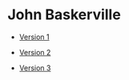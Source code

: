 # John Baskerville

- [Version 1](https://eleventhirty.github.io/baskerville/baskerville-1.html)

- [Version 2](https://eleventhirty.github.io/baskerville/baskerville-2.html)

- [Version 3](https://eleventhirty.github.io/baskerville/baskerville-3.html)